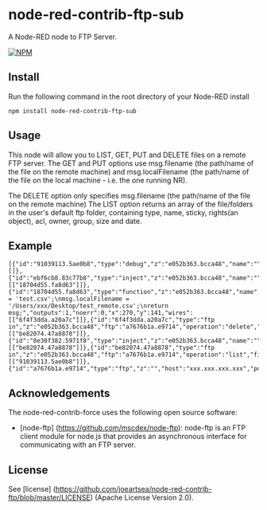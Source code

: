 node-red-contrib-ftp-sub
========================
A Node-RED node to FTP Server.

[![NPM](https://nodei.co/npm/node-red-contrib-ftp.png?downloads=true)](https://nodei.co/npm/node-red-contrib-ftp/)

Install
-------

Run the following command in the root directory of your Node-RED install

    npm install node-red-contrib-ftp-sub

Usage
-------

This node will allow you to LIST, GET, PUT and DELETE files on a remote FTP server. The GET and PUT options use msg.filename (the path/name of the file on the remote machine) and msg.localFilename (the path/name of the file on the local machine - i.e. the one running NR).

The DELETE option only specifies msg.filename (the path/name of the file on the remote machine)
The LIST option returns an array of the file/folders in the user's default ftp folder, containing
type, name, sticky, rights(an object), acl, owner, group, size and date.

Example
---------

```
[{"id":"91039113.5ae0b8","type":"debug","z":"e052b363.bcca48","name":"","active":true,"console":"false","complete":"payload","x":494,"y":72,"wires":[]},{"id":"ebf6cb8.83c77b8","type":"inject","z":"e052b363.bcca48","name":"","topic":"","payload":"","payloadType":"none","repeat":"","crontab":"","once":false,"x":114,"y":141,"wires":[["18704d55.fa8d63"]]},{"id":"18704d55.fa8d63","type":"function","z":"e052b363.bcca48","name":"","func":"msg.filename = 'test.csv';\nmsg.localFilename = '/Users/xxx/Desktop/test_remote.csv';\nreturn msg;","outputs":1,"noerr":0,"x":270,"y":141,"wires":[["6f4f3dda.a20a7c"]]},{"id":"6f4f3dda.a20a7c","type":"ftp in","z":"e052b363.bcca48","ftp":"a7676b1a.e9714","operation":"delete","filename":"","localFilename":"","name":"","x":440,"y":143,"wires":[["be82074.47a8878"]]},{"id":"8e30f382.5971f8","type":"inject","z":"e052b363.bcca48","name":"","topic":"","payload":"","payloadType":"none","repeat":"","crontab":"","once":false,"x":108,"y":67,"wires":[["be82074.47a8878"]]},{"id":"be82074.47a8878","type":"ftp in","z":"e052b363.bcca48","ftp":"a7676b1a.e9714","operation":"list","filename":"","localFilename":"","name":"","x":276,"y":68,"wires":[["91039113.5ae0b8"]]},{"id":"a7676b1a.e9714","type":"ftp","z":"","host":"xxx.xxx.xxx.xxx","port":"21","secureOptions":"","user":"username","connTimeout":"","pasvTimeout":"","keepalive":""}]
```

Acknowledgements
----------------

The node-red-contrib-force uses the following open source software:

- [node-ftp] (https://github.com/mscdex/node-ftp): node-ftp is an FTP client module for node.js that provides an asynchronous interface for communicating with an FTP server.

License
-------

See [license] (https://github.com/joeartsea/node-red-contrib-ftp/blob/master/LICENSE) (Apache License Version 2.0).
